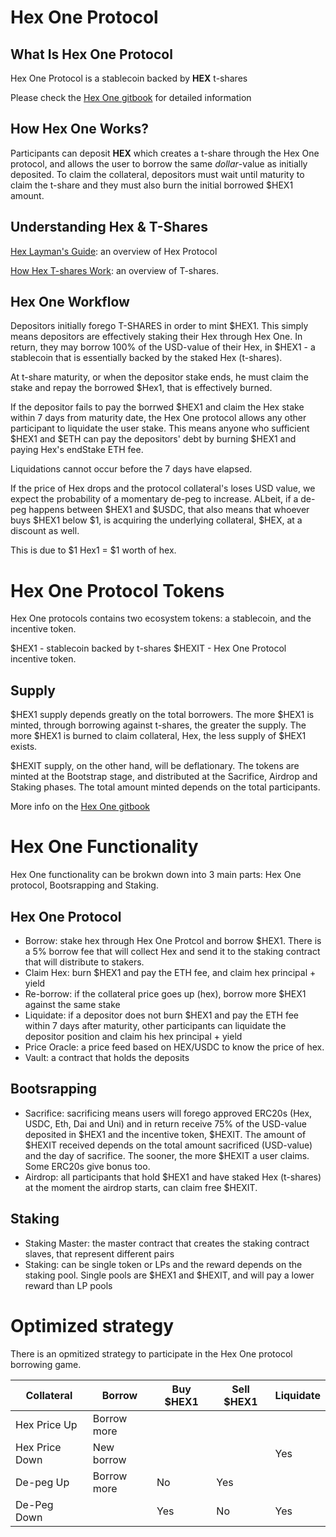 # Hex One Protocol

## What Is Hex One Protocol

Hex One Protocol is a stablecoin backed by __HEX__ t-shares

Please check the [Hex One gitbook](https://hex-one.gitbook.io/hex-one-protocol/) for detailed information

## How Hex One Works?

Participants can deposit __HEX__ which creates a t-share through the Hex One protocol, and allows the user to borrow the same _dollar_-value as initially deposited. To claim the collateral, depositors must wait until maturity to claim the t-share and they must also burn the initial borrowed $HEX1 amount.

## Understanding Hex & T-Shares

[Hex Layman's Guide](https://hexicans.info/documentation/contract-guide/): an overview of Hex Protocol

[How Hex T-shares Work](https://hexicans.info/shares/): an overview of T-shares.


## Hex One Workflow

Depositors initially forego T-SHARES in order to mint $HEX1. This simply means depositors are effectively staking their Hex through Hex One. In return, they may borrow 100% of the USD-value of their Hex, in $HEX1 - a stablecoin that is essentially backed by the staked Hex (t-shares).

At t-share maturity, or when the depositor stake ends, he must claim the stake and repay the borrowed $Hex1, that is effectively burned. 

If the depositor fails to pay the borrwed $HEX1 and claim the Hex stake within 7 days from maturity date, the Hex One protocol allows any other participant to liquidate the user stake. This means anyone who sufficient $HEX1 and $ETH can pay the depositors' debt by burning $HEX1 and paying Hex's endStake ETH fee. 

Liquidations cannot occur before the 7 days have elapsed. 

If the price of Hex drops and the protocol collateral's loses USD value, we expect the probability of a momentary de-peg to increase. ALbeit, if a de-peg happens between $HEX1 and $USDC, that also means that whoever buys $HEX1 below $1, is acquiring the underlying collateral, $HEX, at a discount as well. 

This is due to $1 Hex1 = $1 worth of hex. 

# Hex One Protocol Tokens

Hex One protocols contains two ecosystem tokens: a stablecoin, and the incentive token.

$HEX1 - stablecoin backed by t-shares
$HEXIT - Hex One Protocol incentive token.

## Supply

$HEX1 supply depends greatly on the total borrowers. The more $HEX1 is minted, through borrowing against t-shares, the greater the supply. The more $HEX1 is burned to claim collateral, Hex, the less supply of $HEX1 exists.

$HEXIT supply, on the other hand, will be deflationary. The tokens are minted at the Bootstrap stage, and distributed at the Sacrifice, Airdrop and Staking phases. The total amount minted depends on the total participants. 

More info on the [Hex One gitbook](https://hex-one.gitbook.io/hex-one-protocol/hexit/hexit-distribution)

# Hex One Functionality

Hex One functionality can be brokwn down into 3 main parts: Hex One protocol, Bootsrapping and Staking.

## Hex One Protocol

- Borrow: stake hex through Hex One Protcol and borrow $HEX1. There is a 5% borrow fee that will collect Hex and send it to the staking contract that will distribute to stakers.
- Claim Hex: burn $HEX1 and pay the ETH fee, and claim hex principal + yield
- Re-borrow: if the collateral price goes up (hex), borrow more $HEX1 against the same stake
- Liquidate: if a depositor does not burn $HEX1 and pay the ETH fee within 7 days after maturity, other participants can liquidate the depositor position and claim his hex principal + yield
- Price Oracle: a price feed based on HEX/USDC to know the price of hex. 
- Vault: a contract that holds the deposits

## Bootsrapping

- Sacrifice: sacrificing means users will forego approved ERC20s (Hex, USDC, Eth, Dai and Uni) and in return receive 75% of the USD-value deposited in $HEX1 and the incentive token, $HEXIT. The amount of $HEXIT received depends on the total amount sacrificed (USD-value) and the day of sacrifice. The sooner, the more $HEXIT a user claims. Some ERC20s give bonus too.
- Airdrop: all participants that hold $HEX1 and have staked Hex (t-shares) at the moment the airdrop starts, can claim free $HEXIT.

## Staking

- Staking Master: the master contract that creates the staking contract slaves, that represent different pairs
- Staking: can be single token or LPs and the reward depends on the staking pool. Single pools are $HEX1 and $HEXIT, and will pay a lower reward than LP pools

# Optimized strategy

There is an opmitized strategy to participate in the Hex One protocol borrowing game. 

| Collateral | Borrow  | Buy $HEX1 | Sell $HEX1  | Liquidate | 
| ------------- | ------------- | ------------- | ------------- | ------------- |
| Hex Price Up | Borrow more |  |  | |
| Hex Price Down | New borrow  |  |  | Yes |
| De-peg Up | Borrow more | No | Yes |  |
| De-Peg Down |  | Yes  | No  | Yes |

